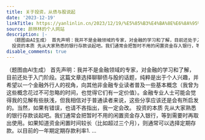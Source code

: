 ```yaml
---
title: 关于投资，从债与股说起
date: '2023-12-19'
linkTitle: https://yanlinlin.cn/2023/12/19/%E5%85%B3%E4%BA%8E%E6%8A%95%E8%B5%84%E4%BB%8E%E5%80%BA%E4%B8%8E%E8%82%A1%E8%AF%B4%E8%B5%B7/
source: 颜林林的个人网站
description: |-
  （题图由AI生成） 首先声明：我并不是金融领域的专家，对金融的学习和了解，目前还处于入门阶段。这篇文章选择聊聊债与股的话题，纯粹是出于个人兴趣，并希望以一个金融外行人的视角，向其他非金融专业读者普及一些基本概念（我曾为这些概念花过不可忽略的时间，也觉得它们有一定价值）。金融专业人士可能会觉得我的见解有些肤浅，但我相信对于普通读者来说，这些分享应该还是会有所启发的。当然，如果有错误，也请不吝指出，我一定会改。
  投资的本质 先从大家熟悉的银行存款谈起吧。我们通常会把暂时不用的闲置资金存入银行，等到需要时再取出使用。如果知道资金闲置时间较长（比如超过三个月），则通常可以选择定期存款。以目前的一年期定期存款利率1. ...
disable_comments: true
---
```

（题图由AI生成） 首先声明：我并不是金融领域的专家，对金融的学习和了解，目前还处于入门阶段。这篇文章选择聊聊债与股的话题，纯粹是出于个人兴趣，并希望以一个金融外行人的视角，向其他非金融专业读者普及一些基本概念（我曾为这些概念花过不可忽略的时间，也觉得它们有一定价值）。金融专业人士可能会觉得我的见解有些肤浅，但我相信对于普通读者来说，这些分享应该还是会有所启发的。当然，如果有错误，也请不吝指出，我一定会改。
投资的本质 先从大家熟悉的银行存款谈起吧。我们通常会把暂时不用的闲置资金存入银行，等到需要时再取出使用。如果知道资金闲置时间较长（比如超过三个月），则通常可以选择定期存款。以目前的一年期定期存款利率1. ...